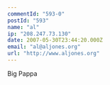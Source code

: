 ```yaml
---
commentId: "593-0"
postId: "593"
name: "al"
ip: "208.247.73.130"
date: 2007-05-30T23:44:20.000Z
email: "al@aljones.org"
url: "http://www.aljones.org"
---
```

<p>Big Pappa</p>